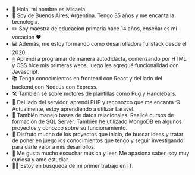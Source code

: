 - 👋 Hola, mi nombre es Micaela.
- 👀 Soy de Buenos Aires, Argentina. Tengo 35 años y me encanta la tecnología. 
- ✏️ Soy maestra de educación primaria hace 14 años, enseñar es mi vocación ❤️.  
- 💻 Además, me estoy formando como desarrolladora fullstack desde el 2020.
- 🖱 Aprendí a programar de manera autodidácta, comenzando por HTML y CSS hice mis primeras webs, luego les agregué funcionalidad con Javascript.  
- 📚 Tengo conocimientos en frontend con React y del lado del backend,con NodeJs con Express. 
- 🛠 También sé sobre motores de plantillas como Pug y Handlebars.  
- 🐘 Del lado del servidor, aprendí PHP y reconozco que me encanta 💘 Actualmente, estoy aprendiendo a utilizar Laravel. 
- 💾 También manejo bases de datos relacionales. Realicé cursos de formación de SQL Server. También he utilizado MongoDB en algunos proyectos y conozco sobre        su funcionamiento. 
- 📣 Disfruto mucho de los proyectos que inicio, de buscar ideas y tratar de poner en juego los conocimientos que tengo y seguir investigando para darle valor      a mis desarrollos.
- 🎵 Me gusta mucho escuchar música y leer. Me apasiona saber, soy muy curiosa y amo estudiar. 
- 🙋‍♀️ Estoy en búsqueda de mi primer trabajo en IT. 





<!---
micamingrone/micamingrone is a ✨ special ✨ repository because its `README.md` (this file) appears on your GitHub profile.
You can click the Preview link to take a look at your changes.
--->
